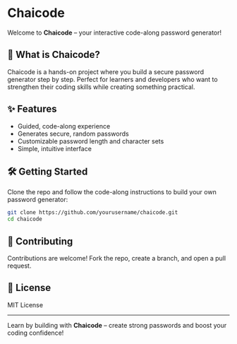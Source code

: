 # Chaicode

Welcome to **Chaicode** – your interactive code-along password generator!

## 🚀 What is Chaicode?

Chaicode is a hands-on project where you build a secure password generator step by step. Perfect for learners and developers who want to strengthen their coding skills while creating something practical.

## ✨ Features

- Guided, code-along experience
- Generates secure, random passwords
- Customizable password length and character sets
- Simple, intuitive interface

## 🛠️ Getting Started

Clone the repo and follow the code-along instructions to build your own password generator:

```bash
git clone https://github.com/yourusername/chaicode.git
cd chaicode
```

## 🤝 Contributing

Contributions are welcome! Fork the repo, create a branch, and open a pull request.

## 📄 License

MIT License

---

Learn by building with **Chaicode** – create strong passwords and boost your coding confidence!